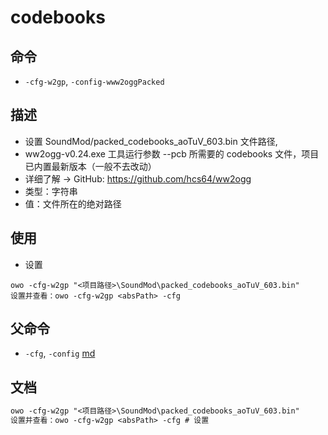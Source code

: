 # codebooks

## 命令
- `-cfg-w2gp`, `-config-www2oggPacked`

## 描述
- 设置 SoundMod/packed_codebooks_aoTuV_603.bin 文件路径,
- ww2ogg-v0.24.exe 工具运行参数 --pcb 所需要的 codebooks 文件，项目已内置最新版本（一般不去改动）
- 详细了解 -> GitHub: https://github.com/hcs64/ww2ogg
- 类型：字符串
- 值：文件所在的绝对路径

## 使用
- 设置
```shell
owo -cfg-w2gp "<项目路径>\SoundMod\packed_codebooks_aoTuV_603.bin"
设置并查看：owo -cfg-w2gp <absPath> -cfg
```

## 父命令
- `-cfg`, `-config` [md](config.md)

## 文档
```txt
owo -cfg-w2gp "<项目路径>\SoundMod\packed_codebooks_aoTuV_603.bin"
设置并查看：owo -cfg-w2gp <absPath> -cfg # 设置
```